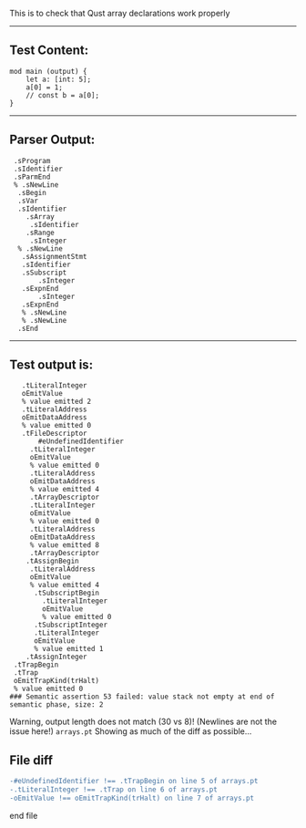 This is to check that Qust array declarations work properly

-------------------------


Test Content: 
-------------------------
```
mod main (output) { 
    let a: [int: 5];
    a[0] = 1;
    // const b = a[0];
}
```
------------------------


Parser Output: 
-------------------------
```
 .sProgram
 .sIdentifier
 .sParmEnd
 % .sNewLine
  .sBegin
  .sVar
  .sIdentifier
    .sArray
     .sIdentifier
    .sRange
     .sInteger
  % .sNewLine
   .sAssignmentStmt
   .sIdentifier
   .sSubscript
       .sInteger
   .sExpnEnd
       .sInteger
   .sExpnEnd
   % .sNewLine
   % .sNewLine
  .sEnd

```
------------------------

Test output is: 
-------------------------
```
   .tLiteralInteger
   oEmitValue
   % value emitted 2
   .tLiteralAddress
   oEmitDataAddress
   % value emitted 0
   .tFileDescriptor
       #eUndefinedIdentifier
     .tLiteralInteger
     oEmitValue
     % value emitted 0
     .tLiteralAddress
     oEmitDataAddress
     % value emitted 4
     .tArrayDescriptor
     .tLiteralInteger
     oEmitValue
     % value emitted 0
     .tLiteralAddress
     oEmitDataAddress
     % value emitted 8
     .tArrayDescriptor
    .tAssignBegin
     .tLiteralAddress
     oEmitValue
     % value emitted 4
      .tSubscriptBegin
        .tLiteralInteger
        oEmitValue
        % value emitted 0
      .tSubscriptInteger
      .tLiteralInteger
      oEmitValue
      % value emitted 1
    .tAssignInteger
 .tTrapBegin
 .tTrap
 oEmitTrapKind(trHalt)
 % value emitted 0
### Semantic assertion 53 failed: value stack not empty at end of semantic phase, size: 2

```


Warning, output length does not match (30 vs 8)!  (Newlines are not the issue here!) `arrays.pt`
Showing as much of the diff as possible...

File diff
-------------------------
```diff
-#eUndefinedIdentifier !== .tTrapBegin on line 5 of arrays.pt
-.tLiteralInteger !== .tTrap on line 6 of arrays.pt
-oEmitValue !== oEmitTrapKind(trHalt) on line 7 of arrays.pt

```
end file

